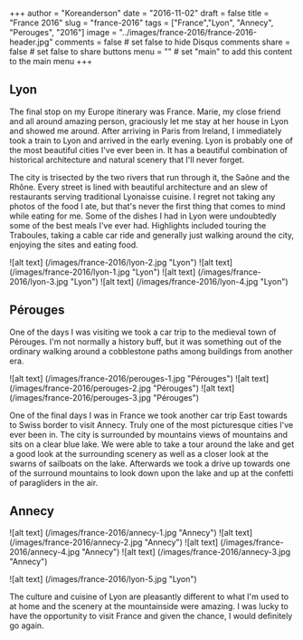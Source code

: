 +++
author = "Koreanderson"
date = "2016-11-02"
draft = false
title = "France 2016"
slug = "france-2016"
tags = ["France","Lyon", "Annecy", "Perouges", "2016"]
image = "../images/france-2016/france-2016-header.jpg"
comments = false     # set false to hide Disqus comments
share = false        # set false to share buttons
menu = ""           # set "main" to add this content to the main menu
+++

## Lyon

The final stop on my Europe itinerary was France. Marie, my close friend and all around amazing person, graciously let me stay at her house in Lyon and showed me around. After arriving in Paris from Ireland, I immediately took a train to Lyon and arrived in the early evening. Lyon is probably one of the most beautiful cities I've ever been in. It has a beautiful combination of historical architecture and natural scenery that I'll never forget.

The city is trisected by the two rivers that run through it, the Saône and the Rhône. Every street is lined with beautiful architecture and an slew of restaurants serving traditional Lyonaisse cuisine. I regret not taking any photos of the food I ate, but that's never the first thing that comes to mind while eating for me. Some of the dishes I had in Lyon were undoubtedly some of the best meals I've ever had. Highlights included touring the Traboules, taking a cable car ride and generally just walking around the city, enjoying the sites and eating food.


![alt text] (/images/france-2016/lyon-2.jpg "Lyon")
![alt text] (/images/france-2016/lyon-1.jpg "Lyon")
![alt text] (/images/france-2016/lyon-3.jpg "Lyon")
![alt text] (/images/france-2016/lyon-4.jpg "Lyon")

## Pérouges

One of the days I was visiting we took a car trip to the medieval town of Pérouges. I'm not normally a history buff, but it was something out of the ordinary walking around a cobblestone paths among buildings from another era.

![alt text] (/images/france-2016/perouges-1.jpg "Pérouges")
![alt text] (/images/france-2016/perouges-2.jpg "Pérouges")
![alt text] (/images/france-2016/perouges-3.jpg "Pérouges")

One of the final days I was in France we took another car trip East towards to Swiss border to visit Annecy. Truly one of the most picturesque cities I've ever been in. The city is surrounded by mountains views of mountains and sits on a clear blue lake. We were able to take a tour around the lake and get a good look at the surrounding scenery as well as a closer look at the swarns of sailboats on the lake. Afterwards we took a drive up towards one of the surround mountains to look down upon the lake and up at the confetti of paragliders in the air.

## Annecy
![alt text] (/images/france-2016/annecy-1.jpg "Annecy")
![alt text] (/images/france-2016/annecy-2.jpg "Annecy")
![alt text] (/images/france-2016/annecy-4.jpg "Annecy")
![alt text] (/images/france-2016/annecy-3.jpg "Annecy")

![alt text] (/images/france-2016/lyon-5.jpg "Lyon")

The culture and cuisine of Lyon are pleasantly different to what I'm used to at home and the scenery at the mountainside were amazing. I was lucky to have the opportunity to visit France and given the chance, I would definitely go again. 
